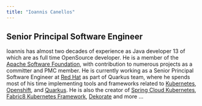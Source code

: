 ```yaml
---
title: "Ioannis Canellos"
---
```


## Senior Principal Software Engineer


Ioannis has almost two decades of experience as Java developer 13 of which are as full time OpenSource developer.
He is a member of the [Apache Software Foundation](http://www.apache.org), with contribution to numerous projects as a committer and PMC member.
He is currently working as a Senior Principal Software Engineer at [Red Hat](https://www.redhat.com) as part of Quarkus team, where he spends most of his time implementing tools and frameworks related to [Kubernetes](http://kubernetes.io), [Openshift](https://www.openshift.com), and [Quarkus](https://quarkus.io).
He is also the creator of [Spring Cloud Kubernetes](https://github.com/spring-cloud/spring-cloud-kubernetes), [Fabric8 Kubernetes Framework](https://github.com/fabric8io/kubernetes-client), [Dekorate](https://github.com/dekorateio/dekorate) and more ...
